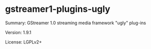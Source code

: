 #           gstreamer1-plugins-ugly
 
Summary:        GStreamer 1.0 streaming media framework "ugly" plug-ins
 
Version:        1.9.1
 
License:        LGPLv2+
 
